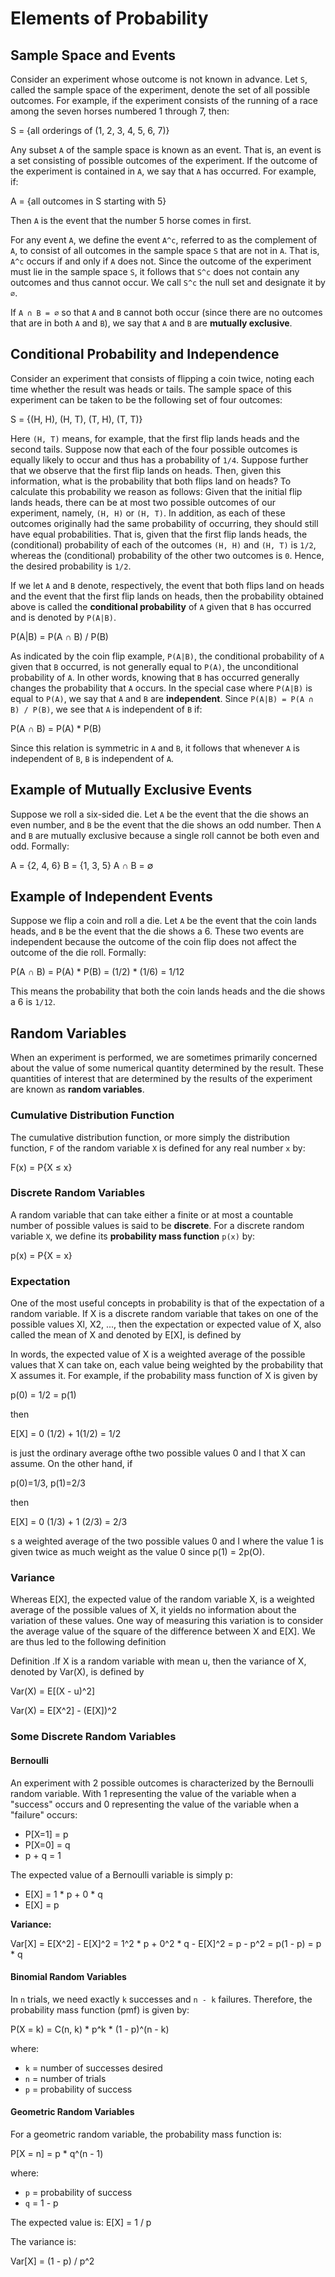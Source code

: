 # Elements of Probability

## Sample Space and Events

Consider an experiment whose outcome is not known in advance. Let `S`, called the sample space of the experiment, denote the set of all possible outcomes. For example, if the experiment consists of the running of a race among the seven horses numbered 1 through 7, then:

S = {all orderings of (1, 2, 3, 4, 5, 6, 7)}


Any subset `A` of the sample space is known as an event. That is, an event is a set consisting of possible outcomes of the experiment. If the outcome of the experiment is contained in `A`, we say that `A` has occurred. For example, if:


A = {all outcomes in S starting with 5}


Then `A` is the event that the number 5 horse comes in first.

For any event `A`, we define the event `A^c`, referred to as the complement of `A`, to consist of all outcomes in the sample space `S` that are not in `A`. That is, `A^c` occurs if and only if `A` does not. Since the outcome of the experiment must lie in the sample space `S`, it follows that `S^c` does not contain any outcomes and thus cannot occur. We call `S^c` the null set and designate it by `∅`.

If `A ∩ B = ∅` so that `A` and `B` cannot both occur (since there are no outcomes that are in both `A` and `B`), we say that `A` and `B` are **mutually exclusive**.

## Conditional Probability and Independence

Consider an experiment that consists of flipping a coin twice, noting each time whether the result was heads or tails. The sample space of this experiment can be taken to be the following set of four outcomes:

S = {(H, H), (H, T), (T, H), (T, T)}



Here `(H, T)` means, for example, that the first flip lands heads and the second tails. Suppose now that each of the four possible outcomes is equally likely to occur and thus has a probability of `1/4`. Suppose further that we observe that the first flip lands on heads. Then, given this information, what is the probability that both flips land on heads? To calculate this probability we reason as follows: Given that the initial flip lands heads, there can be at most two possible outcomes of our experiment, namely, `(H, H)` or `(H, T)`. In addition, as each of these outcomes originally had the same probability of occurring, they should still have equal probabilities. That is, given that the first flip lands heads, the (conditional) probability of each of the outcomes `(H, H)` and `(H, T)` is `1/2`, whereas the (conditional) probability of the other two outcomes is `0`. Hence, the desired probability is `1/2`.

If we let `A` and `B` denote, respectively, the event that both flips land on heads and the event that the first flip lands on heads, then the probability obtained above is called the **conditional probability** of `A` given that `B` has occurred and is denoted by `P(A|B)`.


P(A|B) = P(A ∩ B) / P(B)


As indicated by the coin flip example, `P(A|B)`, the conditional probability of `A` given that `B` occurred, is not generally equal to `P(A)`, the unconditional probability of `A`. In other words, knowing that `B` has occurred generally changes the probability that `A` occurs. In the special case where `P(A|B)` is equal to `P(A)`, we say that `A` and `B` are **independent**. Since `P(A|B) = P(A ∩ B) / P(B)`, we see that `A` is independent of `B` if:

P(A ∩ B) = P(A) * P(B)


Since this relation is symmetric in `A` and `B`, it follows that whenever `A` is independent of `B`, `B` is independent of `A`.

## Example of Mutually Exclusive Events

Suppose we roll a six-sided die. Let `A` be the event that the die shows an even number, and `B` be the event that the die shows an odd number. Then `A` and `B` are mutually exclusive because a single roll cannot be both even and odd. Formally:

A = {2, 4, 6} B = {1, 3, 5} A ∩ B = ∅



## Example of Independent Events

Suppose we flip a coin and roll a die. Let `A` be the event that the coin lands heads, and `B` be the event that the die shows a 6. These two events are independent because the outcome of the coin flip does not affect the outcome of the die roll. Formally:

P(A ∩ B) = P(A) * P(B) = (1/2) * (1/6) = 1/12


This means the probability that both the coin lands heads and the die shows a 6 is `1/12`.




## Random Variables

When an experiment is performed, we are sometimes primarily concerned about the value of some numerical quantity determined by the result. These quantities of interest that are determined by the results of the experiment are known as **random variables**.

### Cumulative Distribution Function

The cumulative distribution function, or more simply the distribution function, `F` of the random variable `X` is defined for any real number `x` by:


F(x) = P{X ≤ x}


### Discrete Random Variables

A random variable that can take either a finite or at most a countable number of possible values is said to be **discrete**. For a discrete random variable `X`, we define its **probability mass function** `p(x)` by:

p(x) = P{X = x}



### Expectation

One of the most useful concepts in probability is that of the expectation of a
random variable. If X is a discrete random variable that takes on one of the possible values Xl, X2, ..., then the expectation or expected value of X, also
called the mean of X and denoted by E[X], is defined by

[](img/1.png)

In words, the expected value of X is a weighted average of the possible values
that X can take on, each value being weighted by the probability that X assumes
it. For example, if the probability mass function of X is given by


p(0) = 1/2 = p(1)

then 

E[X] = 0 (1/2) + 1(1/2) = 1/2

is just the ordinary average ofthe two possible values 0 and I that X can assume.
On the other hand, if

p(0)=1/3,  p(1)=2/3


then

E[X] = 0 (1/3) + 1 (2/3) = 2/3

s a weighted average of the two possible values 0 and I where the value 1 is
given twice as much weight as the value 0 since p(1) = 2p(O).




### Variance

Whereas E[X], the expected value of the random variable X, is a weighted
average of the possible values of X, it yields no information about the variation
of these values. One way of measuring this variation is to consider the average
value of the square of the difference between X and E[X]. We are thus led to
the following definition

Definition .If X is a random variable with mean u, then the variance of X,
denoted by Var(X), is defined by

Var(X) = E[(X - u)^2]

Var(X) = E[X^2] - (E[X])^2




### Some Discrete Random Variables


#### Bernoulli

An experiment with 2 possible outcomes is characterized by the Bernoulli random variable. 
With 1 representing the value of the variable when a "success" occurs and 0 representing the value of the variable when a "failure" occurs:
- P[X=1] = p
- P[X=0] = q
- p + q = 1

The expected value of a Bernoulli variable is simply p:
- E[X] = 1 * p + 0 * q
- E[X] = p

**Variance:**

Var[X] = E[X^2] - E[X]^2
       = 1^2 * p + 0^2 * q - E[X]^2
       = p - p^2
       = p(1 - p)
       = p * q

#### Binomial Random Variables

In `n` trials, we need exactly `k` successes and `n - k` failures. Therefore, the probability mass function (pmf) is given by:

P(X = k) = C(n, k) * p^k * (1 - p)^(n - k)


where:
- `k` = number of successes desired
- `n` = number of trials
- `p` = probability of success

#### Geometric Random Variables

For a geometric random variable, the probability mass function is:

P[X = n] = p * q^(n - 1)


where:
- `p` = probability of success
- `q` = 1 - p

The expected value is:
E[X] = 1 / p


The variance is:


Var[X] = (1 - p) / p^2

